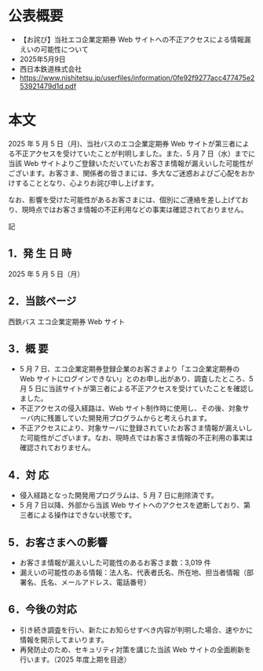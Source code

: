 # 公表概要
- 【お詫び】当社エコ企業定期券 Web サイトへの不正アクセスによる情報漏えいの可能性について
- 2025年5月9日
- ⻄日本鉄道株式会社
- https://www.nishitetsu.jp/userfiles/information/0fe92f9277acc477475e253921479d1d.pdf

# 本文
2025 年 5 月 5 日（月)、当社バスのエコ企業定期券 Web サイトが第三者による不正アクセスを受けていたことが判明しました。また、5 月 7 日（水）までに当該 Web サイトよりご登録いただいていたお客さま情報が漏えいした可能性がございます。お客さま、関係者の皆さまには、多大なご迷惑およびご心配をおかけすることとなり、心よりお詫び申し上げます。

なお、影響を受けた可能性があるお客さまには、個別にご連絡を差し上げており、現時点ではお客さま情報の不正利用などの事実は確認されておりません。

記

## 1．発 生 日 時
2025 年 5 月 5 日（月）

## 2．当該ページ
⻄鉄バス エコ企業定期券 Web サイト

## 3．概 要
- 5 月 7 日、エコ企業定期券登録企業のお客さまより「エコ企業定期券の Web サイトにログインできない」とのお申し出があり、調査したところ、5 月 5 日に当該サイトが第三者による不正アクセスを受けていたことを確認しました。
- 不正アクセスの侵入経路は、Web サイト制作時に使用し、その後、対象サーバ内に残置していた開発用プログラムからと考えられます。
- 不正アクセスにより、対象サーバに登録されていたお客さま情報が漏えいした可能性がございます。なお、現時点ではお客さま情報の不正利用の事実は確認されておりません。

## 4．対 応
-  侵入経路となった開発用プログラムは、5 月 7 日に削除済です。
-  5 月 7 日以降、外部から当該 Web サイトへのアクセスを遮断しており、第三者による操作はできない状態です。 

## 5．お客さまへの影響
-  お客さま情報が漏えいした可能性のあるお客さま数：3,019 件
-  漏えいの可能性のある情報：法人名、代表者氏名、所在地、担当者情報（部署名、氏名、メールアドレス、電話番号）

## 6．今後の対応
-  引き続き調査を行い、新たにお知らせすべき内容が判明した場合、速やかに情報を開示してまいります。
-  再発防止のため、セキュリティ対策を講じた当該 Web サイトの全面刷新を行います。（2025 年度上期を目途）

